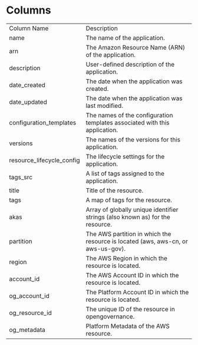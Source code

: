 # Columns  

<table>
	<tr><td>Column Name</td><td>Description</td></tr>
	<tr><td>name</td><td>The name of the application.</td></tr>
	<tr><td>arn</td><td>The Amazon Resource Name (ARN) of the application.</td></tr>
	<tr><td>description</td><td>User-defined description of the application.</td></tr>
	<tr><td>date_created</td><td>The date when the application was created.</td></tr>
	<tr><td>date_updated</td><td>The date when the application was last modified.</td></tr>
	<tr><td>configuration_templates</td><td>The names of the configuration templates associated with this application.</td></tr>
	<tr><td>versions</td><td>The names of the versions for this application.</td></tr>
	<tr><td>resource_lifecycle_config</td><td>The lifecycle settings for the application.</td></tr>
	<tr><td>tags_src</td><td>A list of tags assigned to the application.</td></tr>
	<tr><td>title</td><td>Title of the resource.</td></tr>
	<tr><td>tags</td><td>A map of tags for the resource.</td></tr>
	<tr><td>akas</td><td>Array of globally unique identifier strings (also known as) for the resource.</td></tr>
	<tr><td>partition</td><td>The AWS partition in which the resource is located (aws, aws-cn, or aws-us-gov).</td></tr>
	<tr><td>region</td><td>The AWS Region in which the resource is located.</td></tr>
	<tr><td>account_id</td><td>The AWS Account ID in which the resource is located.</td></tr>
	<tr><td>og_account_id</td><td>The Platform Account ID in which the resource is located.</td></tr>
	<tr><td>og_resource_id</td><td>The unique ID of the resource in opengovernance.</td></tr>
	<tr><td>og_metadata</td><td>Platform Metadata of the AWS resource.</td></tr>
</table>